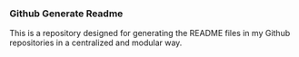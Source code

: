 ### Github Generate Readme

This is a repository designed for generating the README files in my Github repositories in a centralized and modular way.
